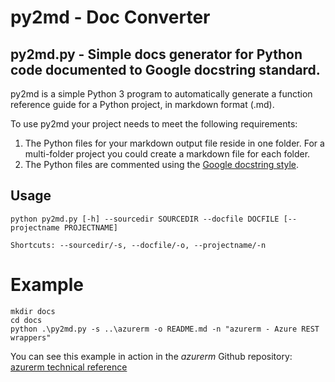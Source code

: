 # py2md - Doc Converter 

## py2md.py - Simple docs generator for Python code documented to Google docstring standard.

py2md is a simple Python 3 program to automatically generate a function reference guide for a Python project, in markdown format (.md).

To use py2md your project needs to meet the following requirements:

1. The Python files for your markdown output file reside in one folder. For a multi-folder project you could create a markdown file for each folder.
2. The Python files are commented using the [Google docstring style](https://google.github.io/styleguide/pyguide.html#Comments).

## Usage 
```
python py2md.py [-h] --sourcedir SOURCEDIR --docfile DOCFILE [--projectname PROJECTNAME]

Shortcuts: --sourcedir/-s, --docfile/-o, --projectname/-n
```

# Example
```
mkdir docs
cd docs
python .\py2md.py -s ..\azurerm -o README.md -n "azurerm - Azure REST wrappers"
```

You can see this example in action in the _azurerm_ Github repository: [azurerm technical reference](https://github.com/gbowerman/azurerm/tree/master/docs)

